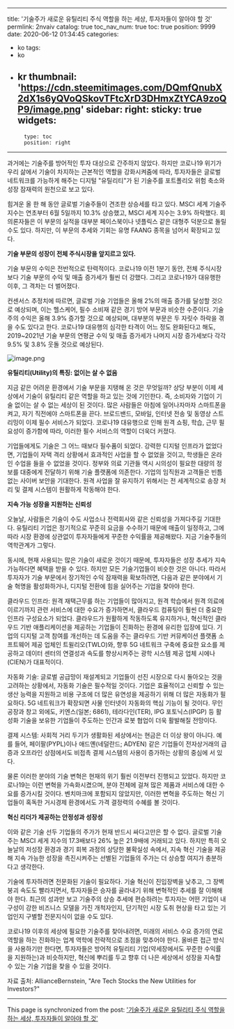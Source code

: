 
---
title: '기술주가 새로운 유틸리티 주식 역할을 하는 세상, 투자자들이 알아야 할 것'
permlink: 2nvaiv
catalog: true
toc_nav_num: true
toc: true
position: 9999
date: 2020-06-12 01:34:45
categories:
- ko
tags:
- ko
- kr
thumbnail: 'https://cdn.steemitimages.com/DQmfQnubX2dX1s6yQVoQSkovTFtcXrD3DHmxZtYCA9zoQP9/image.png'
sidebar:
    right:
        sticky: true
widgets:
    -
        type: toc
        position: right
---


과거에는 기술주를 방어적인 투자 대상으로 간주하지 않았다. 하지만 코로나19 위기가 우리 삶에서 기술이 차지하는 근본적인 역할을 강화시켜줌에 따라, 투자자들은 글로벌 네트워크를 가능하게 해주는 디지털 "유틸리티"가 된 기술주를 포트폴리오 위험 축소와 성장 잠재력의 원천으로 보고 있다.

 

힘겨운 올 한 해 동안 글로벌 기술주들이 견조한 상승세를 타고 있다. MSCI 세계 기술주 지수는 연초부터 6월 5일까지 10.3% 상승했고, MSCI 세계 지수는 3.9% 하락했다. 회의론자들은 이 부문의 실적을 대부분 페이스북이나 넷플릭스 같은 대형주 덕분으로 돌릴 수도 있다. 하지만, 이 부문의 추세와 기회는 유명 FAANG 종목을 넘어서 확장되고 있다. 

 

**기술 부문의 성장이 전체 주식시장을 앞지르고 있다.**

 

기술 부문의 수익은 전반적으로 탄력적이다. 코로나19 이전 1분기 동안, 전체 주식시장보다 기술 부문의 수익 및 매출 증가세가 훨씬 더 강했다. 그리고 코로나19가 대유행한 이후, 그 격차는 더 벌어졌다.

 

컨센서스 추정치에 따르면, 글로벌 기술 기업들은 올해 2%의 매출 증가를 달성할 것으로 예상되며, 이는 헬스케어, 필수 소비재 같은 경기 방어 부문과 비슷한 수준이다. 기술주의 수익은 올해 3.9% 증가할 것으로 예상되며, 대부분의 부문은 두 자릿수 하락을 겪을 수도 있다고 한다. 코로나19 대유행의 심각한 타격이 어느 정도 완화된다고 해도, 2019~2021년 기술 부문의 연평균 수익 및 매출 증가세가 나머지 시장 증가세보다 각각 9.5% 및 3.8% 웃돌 것으로 예상된다.

![image.png](https://cdn.steemitimages.com/DQmfQnubX2dX1s6yQVoQSkovTFtcXrD3DHmxZtYCA9zoQP9/image.png)

**유틸리티(Utility)의 특징: 없이는 살 수 없음**

 

지금 같은 어려운 환경에서 기술 부문을 지탱해 온 것은 무엇일까? 상당 부분이 이제 세상에서 기술이 유틸리티 같은 역할을 하고 있는 것에 기인한다. 즉, 소비자와 기업이 기술 없이는 살 수 없는 세상이 된 것이다. 많은 사람들은 아침에 일어나자마자 스마트폰을 켜고, 자기 직전에야 스마트폰을 끈다. 브로드밴드, 모바일, 인터넷 전송 및 동영상 스트리밍이 이제 필수 서비스가 되었다. 코로나19 대유행으로 인해 원격 쇼핑, 학습, 근무 필요성이 증가함에 따라, 이러한 필수 서비스의 역할이 더욱더 커졌다.

 

기업들에게도 기술은 그 어느 때보다 필수품이 되었다. 강력한 디지털 인프라가 없었다면, 기업들이 자택 격리 상황에서 효과적인 사업을 할 수 없었을 것이고, 학생들은 온라인 수업을 들을 수 없었을 것이다. 정부와 의료 기관들 역시 시의성이 필요한 대량의 정보를 대중에게 전달하기 위해 기술 플랫폼에 의존한다. 기업의 임직원과 고객들은 빈틈없는 사이버 보안을 기대한다. 원격 사업을 잘 유지하기 위해서는 전 세계적으로 송장 처리 및 결제 시스템이 원활하게 작동해야 한다.

 

**지속 가능 성장을 지원하는 신뢰성**

 

오늘날, 사람들은 기술이 수도 사업소나 전력회사와 같은 신뢰성을 가져다주길 기대한다. 유틸리티 기업은 정기적으로 꾸준히 요금을 수수하기 때문에 매출이 일정하고, 그에 따라 시장 환경에 상관없이 투자자들에게 꾸준한 수익률을 제공해왔다. 지금 기술주들의 역학관계가 그렇다.

 

동시에, 현재 사용되는 많은 기술이 새로운 것이기 때문에, 투자자들은 성장 추세가 지속 가능하다면 혜택을 받을 수 있다. 하지만 모든 기술기업들이 비슷한 것은 아니다. 따라서 투자자가 기술 부문에서 장기적인 수익 잠재력을 확보하려면, 다음과 같은 분야에서 기술 혁명을 활성화하거나, 디지털 전환에 힘을 실어주는 기업을 찾아야 한다.

 

클라우드 인프라: 원격 재택근무를 하는 기업들이 많아지고, 원격 학습에서 원격 의료에 이르기까지 관련 서비스에 대한 수요가 증가하면서, 클라우드 컴퓨팅이 훨씬 더 중요한 인프라 구성요소가 되었다. 클라우드가 원활하게 작동하도록 유지하거나, 혁신적인 클라우드 기반 애플리케이션을 제공하는 기업들이 진화하는 환경에 유리한 입장에 있다. 기업의 디지털 고객 참여를 개선하는 데 도움을 주는 클라우드 기반 커뮤케이션 플랫폼 소프트웨어 제공 업체인 트윌리오(TWLO)와, 향후 5G 네트워크 구축에 중요한 요소를 제공하고 데이터 센터의 연결성과 속도를 향상시켜주는 광학 시스템 제공 업체 시에나(CIEN)가 대표적이다.

 

자동화 기술: 글로벌 공급망이 재설계되고 기업들이 선진 시장으로 다시 돌아오는 것을 고려하는 상황에서, 자동화 기술은 필수적일 것이다. 기업은 효율적이고 신뢰할 수 있는 생산 능력을 지원하고 비용 구조에 더 많은 유연성을 제공하기 위해 더 많은 자동화가 필요하다. 5G 네트워크가 확장되면 사물 인터넷이 자동화의 핵심 기능이 될 것이다. 무인 공장과 창고 외에도, 키엔스(일본; 6861), 테라다인(TER), IPG 포토닉스(IPGP) 등 활성화 기술을 보유한 기업들이 주도하는 인간과 로봇 협업이 더욱 활발해질 전망이다.

 

결제 시스템: 사회적 거리 두기가 생활화된 세상에서는 현금은 더 이상 왕이 아니다. 예를 들어, 페이팔(PYPL)이나 애드옌(네덜란드; ADYEN) 같은 기업들이 전자상거래의 급증과 오프라인 상점에서도 비접촉 결제 시스템의 사용이 증가하는 상황의 중심에 서 있다.

 

물론 이러한 분야의 기술 변혁은 현재의 위기 훨씬 이전부터 진행되고 있었다. 하지만 코로나19는 이런 변혁을 가속화시켰으며, 분야 전체에 걸쳐 많은 제품과 서비스에 대한 수요를 증가시킬 것이다. 벤치마크에 포함되지 않았지만, 이러한 변혁을 주도하는 혁신 기업들이 혹독한 거시경제 환경에서도 가격 결정력의 수혜를 볼 것이다.

 

**혁신 리더가 제공하는 안정성과 성장성**

 

이와 같은 기술 선두 기업들의 주가가 현재 반드시 싸다고만은 할 수 없다. 글로벌 기술주는 MSCI 세게 지수의 17.3배보다 26% 높은 21.9배에 거래되고 있다. 하지만 특히 오늘날의 저성장 환경과 경기 회복 과정의 상당한 불확실성 속에서, 지속 혁신 기술을 제공해 지속 가능한 성장을 촉진시켜주는 선별된 기업들의 주가는 더 상승할 여지가 충분하다고 생각한다.

 

기술에 투자하려면 전문화된 기술이 필요하다. 기술 혁신이 진입장벽을 낮추고, 그 장벽 붕괴 속도도 빨라지면서, 투자자들은 승자를 골라내기 위해 변혁적인 추세를 잘 이해해야 한다. 최근의 성과만 보고 기술주의 상승 추세에 편승하려는 투자자는 어떤 기업이 내구성이 강한 비즈니스 모델을 가진 개척자인지, 단기적인 시장 도취 현상을 타고 있는 기업인지 구별할 전문지식이 없을 수도 있다.

 

코로나19 이후의 세상에 필요한 기술주를 찾아내려면, 미래의 서비스 수요 증가의 연료 역할을 하는 진화하는 업계 역학에 전략적으로 초점을 맞추어야 한다. 올바른 접근 방식을 사용하기만 한다면, 투자자들은 방어적 유틸리티 기업(약세장에서도 꾸준한 수익률을 지원하는)과 비슷하지만, 혁신에 뿌리를 두고 향후 더 나은 세상에서 성장을 지속할 수 있는 기술 기업을 찾을 수 있을 것이다.

 

자료 출처: AllianceBernstein, "Are Tech Stocks the New Utilities for Investors?"

- - -

This page is synchronized from the post: ['기술주가 새로운 유틸리티 주식 역할을 하는 세상, 투자자들이 알아야 할 것'](https://steemit.com/@pius.pius/2nvaiv)
